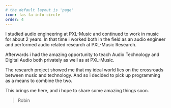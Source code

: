 ```yaml
---
# the default layout is 'page'
icon: fas fa-info-circle
order: 4
---
```


I studied audio engineering at PXL-Music and continued to work in music for about 2 years.
In that time i worked both in the field as an audio engineer and performed audio related research at PXL-Music Research.

Afterwards i had the amazing opportunity to teach Audio Technology and Digital Audio both privately as well as at PXL-Music.

The research project showed me that my ideal world lies on the crossroads between music and technology.
And so i decided to pick up programming as a means to combine the two.

This brings me here, and i hope to share some amazing things soon.

> Robin